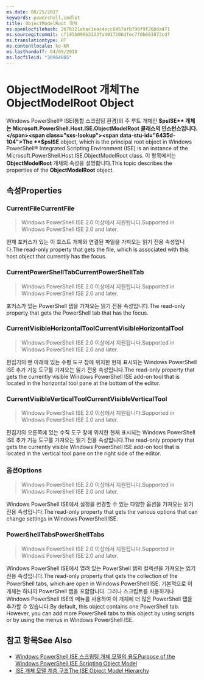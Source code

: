 ```yaml
---
ms.date: 08/25/2017
keywords: powershell,cmdlet
title: ObjectModelRoot 개체
ms.openlocfilehash: 2670321ebac1eac4ecc8457afb796f9f260da471
ms.sourcegitcommit: cf195b090b3223fa4917206dfec7f0b603873cdf
ms.translationtype: HT
ms.contentlocale: ko-KR
ms.lasthandoff: 04/09/2018
ms.locfileid: "30954605"
---
```

# <a name="the-objectmodelroot-object"></a><span data-ttu-id="6435d-103">ObjectModelRoot 개체</span><span class="sxs-lookup"><span data-stu-id="6435d-103">The ObjectModelRoot Object</span></span>

<span data-ttu-id="6435d-104">Windows PowerShell® ISE(통합 스크립팅 환경)의 주 루트 개체인 **$psISE** 개체는 Microsoft.PowerShell.Host.ISE.ObjectModelRoot 클래스의 인스턴스입니다.</span><span class="sxs-lookup"><span data-stu-id="6435d-104">The **$psISE** object, which is the principal root object in Windows PowerShell® Integrated Scripting Environment (ISE) is an instance of the Microsoft.PowerShell.Host.ISE.ObjectModelRoot class.</span></span>
<span data-ttu-id="6435d-105">이 항목에서는 **ObjectModelRoot** 개체의 속성을 설명합니다.</span><span class="sxs-lookup"><span data-stu-id="6435d-105">This topic describes the properties of the **ObjectModelRoot** object.</span></span>

## <a name="properties"></a><span data-ttu-id="6435d-106">속성</span><span class="sxs-lookup"><span data-stu-id="6435d-106">Properties</span></span>

### <a name="currentfile"></a><span data-ttu-id="6435d-107">CurrentFile</span><span class="sxs-lookup"><span data-stu-id="6435d-107">CurrentFile</span></span>

> <span data-ttu-id="6435d-108">Windows PowerShell ISE 2.0 이상에서 지원됩니다.</span><span class="sxs-lookup"><span data-stu-id="6435d-108">Supported in Windows PowerShell ISE 2.0 and later.</span></span>

<span data-ttu-id="6435d-109">현재 포커스가 있는 이 호스트 개체와 연결된 파일을 가져오는 읽기 전용 속성입니다.</span><span class="sxs-lookup"><span data-stu-id="6435d-109">The read-only property that gets the file, which is associated with this host object that currently has the focus.</span></span>

### <a name="currentpowershelltab"></a><span data-ttu-id="6435d-110">CurrentPowerShellTab</span><span class="sxs-lookup"><span data-stu-id="6435d-110">CurrentPowerShellTab</span></span>

> <span data-ttu-id="6435d-111">Windows PowerShell ISE 2.0 이상에서 지원됩니다.</span><span class="sxs-lookup"><span data-stu-id="6435d-111">Supported in Windows PowerShell ISE 2.0 and later.</span></span>

<span data-ttu-id="6435d-112">포커스가 있는 PowerShell 탭을 가져오는 읽기 전용 속성입니다.</span><span class="sxs-lookup"><span data-stu-id="6435d-112">The read-only property that gets the PowerShell tab that has the focus.</span></span>

### <a name="currentvisiblehorizontaltool"></a><span data-ttu-id="6435d-113">CurrentVisibleHorizontalTool</span><span class="sxs-lookup"><span data-stu-id="6435d-113">CurrentVisibleHorizontalTool</span></span>

> <span data-ttu-id="6435d-114">Windows PowerShell ISE 2.0 이상에서 지원됩니다.</span><span class="sxs-lookup"><span data-stu-id="6435d-114">Supported in Windows PowerShell ISE 2.0 and later.</span></span>

<span data-ttu-id="6435d-115">편집기의 맨 아래에 있는 수평 도구 창에 위치한 현재 표시되는 Windows PowerShell ISE 추가 기능 도구를 가져오는 읽기 전용 속성입니다.</span><span class="sxs-lookup"><span data-stu-id="6435d-115">The read-only property that gets the currently visible Windows PowerShell ISE add-on tool that is located in the horizontal tool pane at the bottom of the editor.</span></span>

### <a name="currentvisibleverticaltool"></a><span data-ttu-id="6435d-116">CurrentVisibleVerticalTool</span><span class="sxs-lookup"><span data-stu-id="6435d-116">CurrentVisibleVerticalTool</span></span>

> <span data-ttu-id="6435d-117">Windows PowerShell ISE 2.0 이상에서 지원됩니다.</span><span class="sxs-lookup"><span data-stu-id="6435d-117">Supported in Windows PowerShell ISE 2.0 and later.</span></span>

<span data-ttu-id="6435d-118">편집기의 오른쪽에 있는 수직 도구 창에 위치한 현재 표시되는 Windows PowerShell ISE 추가 기능 도구를 가져오는 읽기 전용 속성입니다.</span><span class="sxs-lookup"><span data-stu-id="6435d-118">The read-only property that gets the currently visible Windows PowerShell ISE add-on tool that is located in the vertical tool pane on the right side of the editor.</span></span>

### <a name="options"></a><span data-ttu-id="6435d-119">옵션</span><span class="sxs-lookup"><span data-stu-id="6435d-119">Options</span></span>

> <span data-ttu-id="6435d-120">Windows PowerShell ISE 2.0 이상에서 지원됩니다.</span><span class="sxs-lookup"><span data-stu-id="6435d-120">Supported in Windows PowerShell ISE 2.0 and later.</span></span>

<span data-ttu-id="6435d-121">Windows PowerShell ISE에서 설정을 변경할 수 있는 다양한 옵션을 가져오는 읽기 전용 속성입니다.</span><span class="sxs-lookup"><span data-stu-id="6435d-121">The read-only property that gets the various options that can change settings in Windows PowerShell ISE.</span></span>

### <a name="powershelltabs"></a><span data-ttu-id="6435d-122">PowerShellTabs</span><span class="sxs-lookup"><span data-stu-id="6435d-122">PowerShellTabs</span></span>

> <span data-ttu-id="6435d-123">Windows PowerShell ISE 2.0 이상에서 지원됩니다.</span><span class="sxs-lookup"><span data-stu-id="6435d-123">Supported in Windows PowerShell ISE 2.0 and later.</span></span>

<span data-ttu-id="6435d-124">Windows PowerShell ISE에서 열려 있는 PowerShell 탭의 컬렉션을 가져오는 읽기 전용 속성입니다.</span><span class="sxs-lookup"><span data-stu-id="6435d-124">The read-only property that gets the collection of the PowerShell tabs, which are open in Windows PowerShell ISE.</span></span> <span data-ttu-id="6435d-125">기본적으로 이 개체는 하나의 PowerShell 탭을 포함합니다. 그러나 스크립트를 사용하거나 Windows PowerShell ISE의 메뉴를 사용하여 이 개체에 더 많은 PowerShell 탭을 추가할 수 있습니다.</span><span class="sxs-lookup"><span data-stu-id="6435d-125">By default, this object contains one PowerShell tab. However, you can add more PowerShell tabs to this object by using scripts or by using the menus in Windows PowerShell ISE.</span></span>

## <a name="see-also"></a><span data-ttu-id="6435d-126">참고 항목</span><span class="sxs-lookup"><span data-stu-id="6435d-126">See Also</span></span>

- [<span data-ttu-id="6435d-127">Windows PowerShell ISE 스크립팅 개체 모델의 용도</span><span class="sxs-lookup"><span data-stu-id="6435d-127">Purpose of the Windows PowerShell ISE Scripting Object Model</span></span>](Purpose-of-the-Windows-PowerShell-ISE-Scripting-Object-Model.md)
- [<span data-ttu-id="6435d-128">ISE 개체 모델 계층 구조</span><span class="sxs-lookup"><span data-stu-id="6435d-128">The ISE Object Model Hierarchy</span></span>](The-ISE-Object-Model-Hierarchy.md)